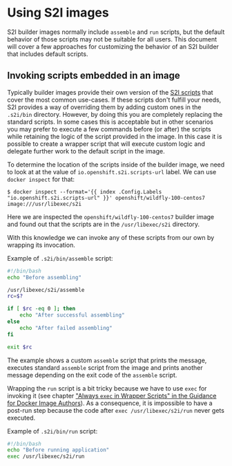 # Using S2I images

S2I builder images normally include `assemble` and `run` scripts, but the default behavior of those scripts may not be suitable for all users. This document will cover a few approaches for customizing the behavior of an S2I builder that includes default scripts.

## Invoking scripts embedded in an image

Typically builder images provide their own version of the [S2I scripts](builder_image.md#s2i-scripts) that cover the most common use-cases. If these scripts don't fulfill your needs, S2I provides a way of overriding them by adding custom ones in the `.s2i/bin` directory. However, by doing this you are completely replacing the standard scripts. In some cases this is acceptable but in other scenarios you may prefer to execute a few commands before (or after) the scripts while retaining the logic of the script provided in the image. In this case it is possible to create a wrapper script that will execute custom logic and delegate further work to the default script in the image.

To determine the location of the scripts inside of the builder image, we need to look at at the value of `io.openshift.s2i.scripts-url` label. We can use `docker inspect` for that:

```console
$ docker inspect --format='{{ index .Config.Labels "io.openshift.s2i.scripts-url" }}' openshift/wildfly-100-centos7
image:///usr/libexec/s2i
```

Here we are inspected the `openshift/wildfly-100-centos7` builder image and found out that the scripts are in the `/usr/libexec/s2i` directory.

With this knowledge we can invoke any of these scripts from our own by wrapping its invocation.

Example of `.s2i/bin/assemble` script:
```bash
#!/bin/bash
echo "Before assembling"

/usr/libexec/s2i/assemble
rc=$?

if [ $rc -eq 0 ]; then
    echo "After successful assembling"
else
    echo "After failed assembling"
fi

exit $rc
```

The example shows a custom `assemble` script that prints the message, executes standard `assemble` script from the image and prints another message depending on the exit code of the `assemble` script.

Wrapping the `run` script is a bit tricky because we have to use `exec` for invoking it (see chapter ["Always `exec` in Wrapper Scripts" in the Guidance for Docker Image Authors](http://www.projectatomic.io/docs/docker-image-author-guidance/)). As a consequence, it is impossible to have a post-run step because the code after `exec /usr/libexec/s2i/run` never gets executed.

Example of `.s2i/bin/run` script:
```bash
#!/bin/bash
echo "Before running application"
exec /usr/libexec/s2i/run
```
